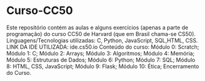# Curso-CC50
Este repositório contém as aulas e alguns exercícios (apenas a parte de programação) do curso CC50 de Harvard (que em Brasil chama-se CS50). Linguagens/Tecnologias utilizadas: C, Python, JavaScript, SQL,HTML, CSS.
LINK DA IDE UTILIZADA: ide.cs50.io
Conteúdo do curso:
Módulo 0: Scratch;
Módulo 1: C;
Módulo 2: Arrays;
Módulo 3: Algoritmos;
Módulo 4: Memória;
Módulo 5: Estruturas de Dados;
Módulo 6: Python;
Módulo 7: SQL;
Módulo 8: HTML, CSS, JavaScript;
Módulo 9: Flask;
Módulo 10: Ética;
Encerramento do Curso.
